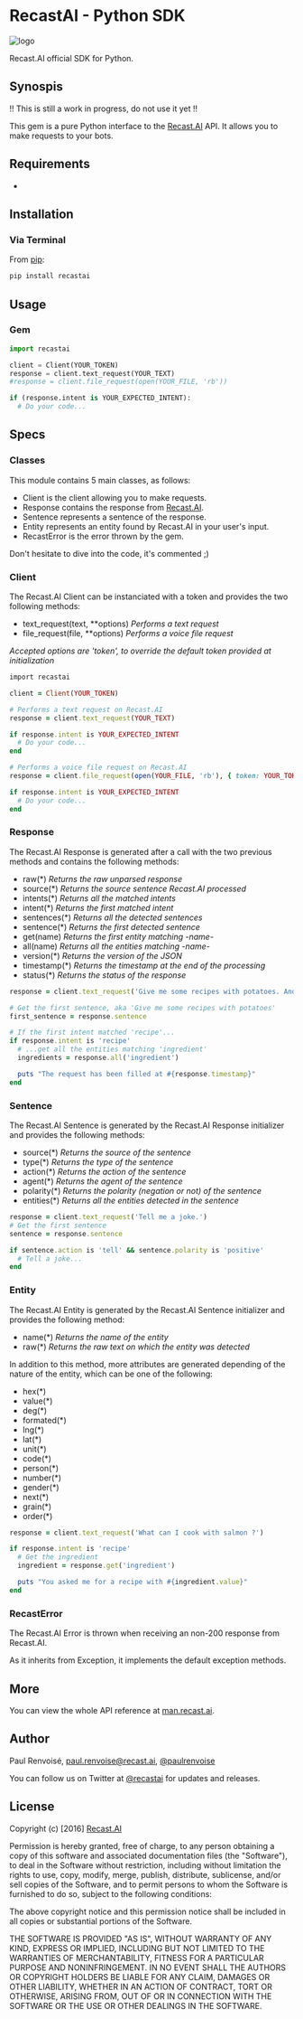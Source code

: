 # RecastAI - Python SDK

![logo](https://raw.githubusercontent.com/RecastAI/SDK-ruby/master/misc/logo-inline.png "Recast.AI")

Recast.AI official SDK for Python.


## Synospis

!! This is still a work in progress, do not use it yet !!

This gem is a pure Python interface to the [Recast.AI](https://recast.ai) API. It allows you to make requests to your bots.


## Requirements

*


## Installation

### Via Terminal

From [pip](https://pypi.python.org/pypi/pip):

```bash
pip install recastai
```


## Usage

### Gem

```python
import recastai

client = Client(YOUR_TOKEN)
response = client.text_request(YOUR_TEXT)
#response = client.file_request(open(YOUR_FILE, 'rb'))

if (response.intent is YOUR_EXPECTED_INTENT):
  # Do your code...
```

## Specs

### Classes

This module contains 5 main classes, as follows:

* Client is the client allowing you to make requests.
* Response contains the response from [Recast.AI](https://recast.ai).
* Sentence represents a sentence of the response.
* Entity represents an entity found by Recast.AI in your user's input.
* RecastError is the error thrown by the gem.

Don't hesitate to dive into the code, it's commented ;)

### Client

The Recast.AI Client can be instanciated with a token and provides the two following methods:

* text_request(text, \*\*options) *Performs a text request*
* file_request(file, \*\*options) *Performs a voice file request*

*Accepted options are 'token', to override the default token provided at initialization*

```ruby
import recastai

client = Client(YOUR_TOKEN)

# Performs a text request on Recast.AI
response = client.text_request(YOUR_TEXT)

if response.intent is YOUR_EXPECTED_INTENT
  # Do your code...
end

# Performs a voice file request on Recast.AI
response = client.file_request(open(YOUR_FILE, 'rb'), { token: YOUR_TOKEN }) # TODO

if response.intent is YOUR_EXPECTED_INTENT
  # Do your code...
end
```

### Response

The Recast.AI Response is generated after a call with the two previous methods and contains the following methods:

* raw(\*) *Returns the raw unparsed response*
* source(\*) *Returns the source sentence Recast.AI processed*
* intents(\*) *Returns all the matched intents*
* intent(\*) *Returns the first matched intent*
* sentences(\*) *Returns all the detected sentences*
* sentence(\*) *Returns the first detected sentence*
* get(name) *Returns the first entity matching -name-*
* all(name) *Returns all the entities matching -name-*
* version(\*) *Returns the version of the JSON*
* timestamp(\*) *Returns the timestamp at the end of the processing*
* status(\*) *Returns the status of the response*

```ruby
response = client.text_request('Give me some recipes with potatoes. And cheese.')

# Get the first sentence, aka 'Give me some recipes with potatoes'
first_sentence = response.sentence

# If the first intent matched 'recipe'...
if response.intent is 'recipe'
  # ...get all the entities matching 'ingredient'
  ingredients = response.all('ingredient')

  puts "The request has been filled at #{response.timestamp}"
end
```

### Sentence

The Recast.AI Sentence is generated by the Recast.AI Response initializer and provides the following methods:

* source(\*) *Returns the source of the sentence*
* type(\*) *Returns the type of the sentence*
* action(\*) *Returns the action of the sentence*
* agent(\*) *Returns the agent of the sentence*
* polarity(\*) *Returns the polarity (negation or not) of the sentence*
* entities(\*) *Returns all the entities detected in the sentence*

```ruby
response = client.text_request('Tell me a joke.')
# Get the first sentence
sentence = response.sentence

if sentence.action is 'tell' && sentence.polarity is 'positive'
  # Tell a joke...
end
```

### Entity

The Recast.AI Entity is generated by the Recast.AI Sentence initializer and provides the following method:

* name(\*) *Returns the name of the entity*
* raw(\*) *Returns the raw text on which the entity was detected*

In addition to this method, more attributes are generated depending of the nature of the entity, which can be one of the following:

* hex(\*)
* value(\*)
* deg(\*)
* formated(\*)
* lng(\*)
* lat(\*)
* unit(\*)
* code(\*)
* person(\*)
* number(\*)
* gender(\*)
* next(\*)
* grain(\*)
* order(\*)

```ruby
response = client.text_request('What can I cook with salmon ?')

if response.intent is 'recipe'
  # Get the ingredient
  ingredient = response.get('ingredient')

  puts "You asked me for a recipe with #{ingredient.value}"
end

```

### RecastError

The Recast.AI Error is thrown when receiving an non-200 response from Recast.AI.

As it inherits from Exception, it implements the default exception methods.

## More

You can view the whole API reference at [man.recast.ai](https://man.recast.ai).


## Author

Paul Renvoisé, paul.renvoise@recast.ai, [@paulrenvoise](https://twitter.com/paulrenvoise)

You can follow us on Twitter at [@recastai](https://twitter.com/recastai) for updates and releases.


## License

Copyright (c) [2016] [Recast.AI](https://recast.ai)

Permission is hereby granted, free of charge, to any person obtaining a copy
of this software and associated documentation files (the "Software"), to deal
in the Software without restriction, including without limitation the rights
to use, copy, modify, merge, publish, distribute, sublicense, and/or sell
copies of the Software, and to permit persons to whom the Software is
furnished to do so, subject to the following conditions:

The above copyright notice and this permission notice shall be included in all
copies or substantial portions of the Software.

THE SOFTWARE IS PROVIDED "AS IS", WITHOUT WARRANTY OF ANY KIND, EXPRESS OR
IMPLIED, INCLUDING BUT NOT LIMITED TO THE WARRANTIES OF MERCHANTABILITY,
FITNESS FOR A PARTICULAR PURPOSE AND NONINFRINGEMENT. IN NO EVENT SHALL THE
AUTHORS OR COPYRIGHT HOLDERS BE LIABLE FOR ANY CLAIM, DAMAGES OR OTHER
LIABILITY, WHETHER IN AN ACTION OF CONTRACT, TORT OR OTHERWISE, ARISING FROM,
OUT OF OR IN CONNECTION WITH THE SOFTWARE OR THE USE OR OTHER DEALINGS IN THE
SOFTWARE.
